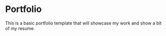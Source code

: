 # Portfolio
This is a basic portfolio template that will showcase my work and show a bit of my resume. 
